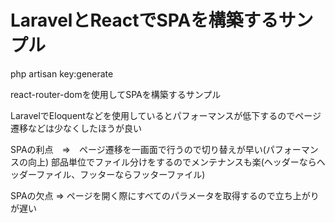 # LaravelとReactでSPAを構築するサンプル

php artisan key:generate

react-router-domを使用してSPAを構築するサンプル

LaravelでEloquentなどを使用しているとパフォーマンスが低下するのでページ遷移などは少なくしたほうが良い

SPAの利点　=>　ページ遷移を一画面で行うので切り替えが早い(パフォーマンスの向上)
               部品単位でファイル分けをするのでメンテナンスも楽(ヘッダーならヘッダーファイル、フッターならフッターファイル)

SPAの欠点 => ページを開く際にすべてのパラメータを取得するので立ち上がりが遅い
